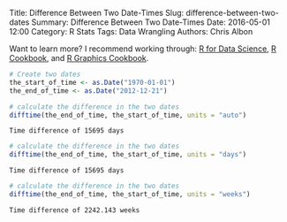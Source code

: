 Title: Difference Between Two Date-Times
Slug: difference-between-two-dates
Summary: Difference Between Two Date-Times
Date: 2016-05-01 12:00
Category: R Stats
Tags: Data Wrangling
Authors: Chris Albon


Want to learn more? I recommend working through: [R for Data Science](http://amzn.to/2myxnhi), [R Cookbook](http://amzn.to/2lF6hkb), and [R Graphics Cookbook](http://amzn.to/2m0fcPL).

```R
# Create two dates
the_start_of_time <- as.Date("1970-01-01")
the_end_of_time <- as.Date("2012-12-21")
```


```R
# calculate the difference in the two dates
difftime(the_end_of_time, the_start_of_time, units = "auto")
```




    Time difference of 15695 days




```R
# calculate the difference in the two dates
difftime(the_end_of_time, the_start_of_time, units = "days")
```




    Time difference of 15695 days




```R
# calculate the difference in the two dates
difftime(the_end_of_time, the_start_of_time, units = "weeks")
```




    Time difference of 2242.143 weeks
